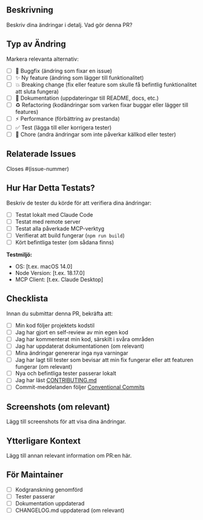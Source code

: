 ## Beskrivning
Beskriv dina ändringar i detalj. Vad gör denna PR?

## Typ av Ändring
Markera relevanta alternativ:

- [ ] 🐛 Buggfix (ändring som fixar en issue)
- [ ] ✨ Ny feature (ändring som lägger till funktionalitet)
- [ ] 💥 Breaking change (fix eller feature som skulle få befintlig funktionalitet att sluta fungera)
- [ ] 📝 Dokumentation (uppdateringar till README, docs, etc.)
- [ ] ♻️ Refactoring (kodändringar som varken fixar buggar eller lägger till features)
- [ ] ⚡ Performance (förbättring av prestanda)
- [ ] ✅ Test (lägga till eller korrigera tester)
- [ ] 🔧 Chore (andra ändringar som inte påverkar källkod eller tester)

## Relaterade Issues
Closes #(issue-nummer)

## Hur Har Detta Testats?
Beskriv de tester du körde för att verifiera dina ändringar:

- [ ] Testat lokalt med Claude Code
- [ ] Testat med remote server
- [ ] Testat alla påverkade MCP-verktyg
- [ ] Verifierat att build fungerar (`npm run build`)
- [ ] Kört befintliga tester (om sådana finns)

**Testmiljö:**
- OS: [t.ex. macOS 14.0]
- Node Version: [t.ex. 18.17.0]
- MCP Client: [t.ex. Claude Desktop]

## Checklista
Innan du submittar denna PR, bekräfta att:

- [ ] Min kod följer projektets kodstil
- [ ] Jag har gjort en self-review av min egen kod
- [ ] Jag har kommenterat min kod, särskilt i svåra områden
- [ ] Jag har uppdaterat dokumentationen (om relevant)
- [ ] Mina ändringar genererar inga nya varningar
- [ ] Jag har lagt till tester som bevisar att min fix fungerar eller att featuren fungerar (om relevant)
- [ ] Nya och befintliga tester passerar lokalt
- [ ] Jag har läst [CONTRIBUTING.md](../CONTRIBUTING.md)
- [ ] Commit-meddelanden följer [Conventional Commits](https://www.conventionalcommits.org/)

## Screenshots (om relevant)
Lägg till screenshots för att visa dina ändringar.

## Ytterligare Kontext
Lägg till annan relevant information om PR:en här.

## För Maintainer
- [ ] Kodgranskning genomförd
- [ ] Tester passerar
- [ ] Dokumentation uppdaterad
- [ ] CHANGELOG.md uppdaterad (om relevant)
